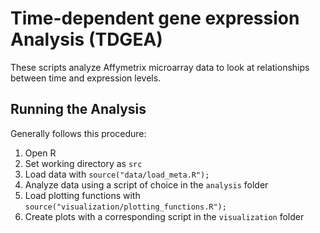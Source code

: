 # Time-dependent gene expression Analysis (TDGEA)

These scripts analyze Affymetrix microarray data to look at relationships between time and expression levels.

## Running the Analysis

Generally follows this procedure:
1. Open R
1. Set working directory as `src`
1. Load data with `source("data/load_meta.R");`
1. Analyze data using a script of choice in the `analysis` folder
1. Load plotting functions with `source("visualization/plotting_functions.R");`
1. Create plots with a corresponding script in the `visualization` folder